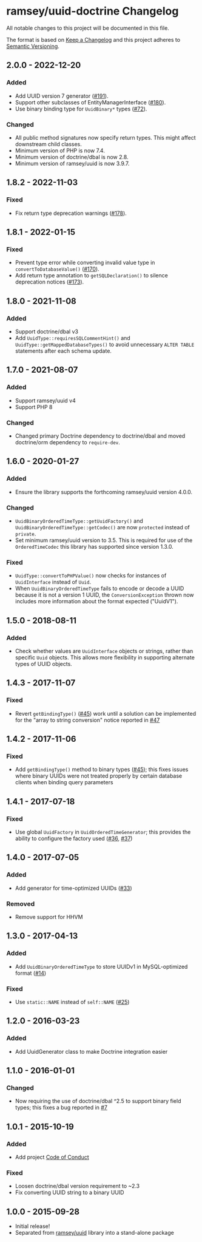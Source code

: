 # ramsey/uuid-doctrine Changelog

All notable changes to this project will be documented in this file.

The format is based on [Keep a Changelog](http://keepachangelog.com/en/1.0.0/)
and this project adheres to [Semantic Versioning](http://semver.org/spec/v2.0.0.html).

## 2.0.0 - 2022-12-20

### Added

* Add UUID version 7 generator ([#191](https://github.com/ramsey/uuid-doctrine/pull/191)).
* Support other subclasses of EntityManagerInterface ([#180](https://github.com/ramsey/uuid-doctrine/pull/180)).
* Use binary binding type for `UuidBinary*` types ([#72](https://github.com/ramsey/uuid-doctrine/pull/72)).

### Changed

* All public method signatures now specify return types. This might affect downstream child classes.
* Minimum version of PHP is now 7.4.
* Minimum version of doctrine/dbal is now 2.8.
* Minimum version of ramsey/uuid is now 3.9.7.

## 1.8.2 - 2022-11-03

### Fixed

* Fix return type deprecation warnings ([#178](https://github.com/ramsey/uuid-doctrine/pull/178)).

## 1.8.1 - 2022-01-15

### Fixed

* Prevent type error while converting invalid value type in `convertToDatabaseValue()` ([#170](https://github.com/ramsey/uuid-doctrine/pull/170)).
* Add return type annotation to `getSQLDeclaration()` to silence deprecation notices ([#173](https://github.com/ramsey/uuid-doctrine/pull/173)).

## 1.8.0 - 2021-11-08

### Added

* Support doctrine/dbal v3
* Add `UuidType::requiresSQLCommentHint()` and `UuidType::getMappedDatabaseTypes()`
  to avoid unnecessary `ALTER TABLE` statements after each schema update.

## 1.7.0 - 2021-08-07

### Added

* Support ramsey/uuid v4
* Support PHP 8

### Changed

* Changed primary Doctrine dependency to doctrine/dbal and moved doctrine/orm
  dependency to `require-dev`.

## 1.6.0 - 2020-01-27

### Added

* Ensure the library supports the forthcoming ramsey/uuid version 4.0.0.

### Changed

* `UuidBinaryOrderedTimeType::getUuidFactory()` and
  `UuidBinaryOrderedTimeType::getCodec()` are now `protected` instead of
  `private`.
* Set minimum ramsey/uuid version to 3.5. This is required for use of the
  `OrderedTimeCodec` this library has supported since version 1.3.0.

### Fixed

* `UuidType::convertToPHPValue()` now checks for instances of `UuidInterface`
  instead of `Uuid`.
* When `UuidBinaryOrderedTimeType` fails to encode or decode a UUID because it
  is not a version 1 UUID, the `ConversionException` thrown now includes more
  information about the format expected ("UuidV1").

## 1.5.0 - 2018-08-11

### Added

* Check whether values are `UuidInterface` objects or strings, rather than
  specific `Uuid` objects. This allows more flexibility in supporting alternate
  types of UUID objects.

## 1.4.3 - 2017-11-07

### Fixed

* Revert `getBindingType()` ([#45](https://github.com/ramsey/uuid-doctrine/pull/45))
  work until a solution can be implemented for the "array to string conversion"
  notice reported in [#47](https://github.com/ramsey/uuid-doctrine/issues/47)

## 1.4.2 - 2017-11-06

### Fixed

* Add `getBindingType()` method to binary types ([#45](https://github.com/ramsey/uuid-doctrine/pull/45));
  this fixes issues where binary UUIDs were not treated properly by certain
  database clients when binding query parameters

## 1.4.1 - 2017-07-18

### Fixed

* Use global `UuidFactory` in `UuidOrderedTimeGenerator`; this provides the
  ability to configure the factory used ([#36](https://github.com/ramsey/uuid-doctrine/issues/36),
  [#37](https://github.com/ramsey/uuid-doctrine/pull/37))

## 1.4.0 - 2017-07-05

### Added

* Add generator for time-optimized UUIDs
  ([#33](https://github.com/ramsey/uuid-doctrine/pull/33))

### Removed

* Remove support for HHVM

## 1.3.0 - 2017-04-13

### Added

* Add `UuidBinaryOrderedTimeType` to store UUIDv1 in MySQL-optimized format
  ([#14](https://github.com/ramsey/uuid-doctrine/issues/14))

### Fixed

* Use `static::NAME` instead of `self::NAME`
  ([#25](https://github.com/ramsey/uuid-doctrine/issues/25))

## 1.2.0 - 2016-03-23

### Added

* Add UuidGenerator class to make Doctrine integration easier

## 1.1.0 - 2016-01-01

### Changed

* Now requiring the use of doctrine/dbal ^2.5 to support binary field types;
  this fixes a bug reported in [#7](https://github.com/ramsey/uuid-doctrine/issues/7)

## 1.0.1 - 2015-10-19

### Added

* Add project [Code of Conduct](https://github.com/ramsey/uuid-doctrine/blob/main/CODE_OF_CONDUCT.md)

### Fixed

* Loosen doctrine/dbal version requirement to ~2.3
* Fix converting UUID string to a binary UUID

## 1.0.0 - 2015-09-28

* Initial release!
* Separated from [ramsey/uuid](https://github.com/ramsey/uuid) library into a
  stand-alone package
